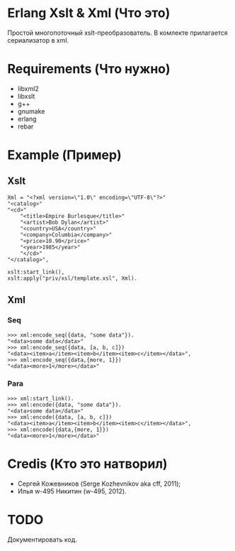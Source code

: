 # Erlang Xslt & Xml (Что это)

Простой многопоточный xslt-преобразователь.
В комлекте прилагается сериализатор в xml.

# Requirements (Что нужно)

* libxml2
* libxslt
* g++
* gnumake
* erlang
* rebar

# Example (Пример)

## Xslt

    Xml = "<?xml version=\"1.0\" encoding=\"UTF-8\"?>"
    "<catalog>"
    "<cd>"
        "<title>Empire Burlesque</title>"
        "<artist>Bob Dylan</artist>"
        "<country>USA</country>"
        "<company>Columbia</company>"
        "<price>10.90</price>"
        "<year>1985</year>"
        "</cd>"
    "</catalog>",

    xslt:start_link(),
    xslt:apply("priv/xsl/template.xsl", Xml).

## Xml

### Seq

    >>> xml:encode_seq({data, "some data"}).
    "<data>some data</data>"
    >>> xml:encode_seq({data, [a, b, c]})
    "<data><item>a</item><item>b</item><item>c</item></data>",
    >>> xml:encode_seq({data,{more, 1}})
    "<data><more>1</more></data>"

### Para

    >>> xml:start_link().
    >>> xml:encode({data, "some data"}).
    "<data>some data</data>"
    >>> xml:encode({data, [a, b, c]})
    "<data><item>a</item><item>b</item><item>c</item></data>",
    >>> xml:encode({data,{more, 1}})
    "<data><more>1</more></data>"

# Credis (Кто это натворил)

* Сергей Кожевников (Serge Kozhevnikov aka cff, 2011);
* Илья w-495 Никитин (w-495, 2012).

# TODO

Документировать код.